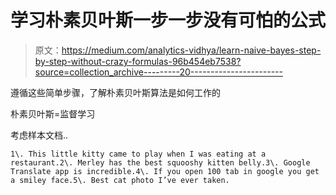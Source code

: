 # 学习朴素贝叶斯一步一步没有可怕的公式

> 原文：<https://medium.com/analytics-vidhya/learn-naive-bayes-step-by-step-without-crazy-formulas-96b454eb7538?source=collection_archive---------20----------------------->

遵循这些简单步骤，了解朴素贝叶斯算法是如何工作的

朴素贝叶斯=监督学习

考虑样本文档..

```
1\. This little kitty came to play when I was eating at a restaurant.2\. Merley has the best squooshy kitten belly.3\. Google Translate app is incredible.4\. If you open 100 tab in google you get a smiley face.5\. Best cat photo I’ve ever taken.
```